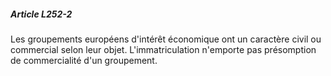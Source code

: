 ##### Article L252-2

Les groupements européens d'intérêt économique ont un caractère civil ou commercial selon leur objet. L'immatriculation n'emporte pas présomption de commercialité d'un groupement.

